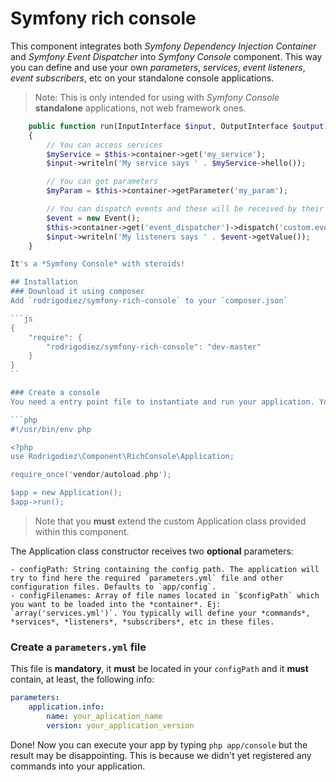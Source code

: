 # Symfony rich console
This component integrates both *Symfony Dependency Injection Container* and *Symfony Event Dispatcher* into *Symfony Console* component. This way you can define and use your own *parameters*, *services*, *event listeners*, *event subscribers*, etc on your standalone console applications.

> Note: This is only intended for using with *Symfony Console* **standalone** applications, not web framework ones.


```php
    public function run(InputInterface $input, OutputInterface $output)
    {
        // You can access services
        $myService = $this->container->get('my_service');
        $input->writeln('My service says ' . $myService->hello());

        // You can get parameters
        $myParam = $this->container->getParameter('my_param');

        // You can dispatch events and these will be received by their listeners / subscribers
        $event = new Event();
        $this->container->get('event_dispatcher')->dispatch('custom.event', $event);
        $input->writeln('My listeners says ' . $event->getValue());
    }

It's a *Symfony Console* with steroids!

## Installation
### Download it using composer
Add `rodrigodiez/symfony-rich-console` to your `composer.json`

```js
{
    "require": {
        "rodrigodiez/symfony-rich-console": "dev-master"
    }
}
``

### Create a console
You need a entry point file to instantiate and run your application. You can create it at `app/console`.

```php
#!/usr/bin/env php

<?php
use Rodrigodiez\Component\RichConsole\Application;

require_once('vendor/autoload.php');

$app = new Application();
$app->run();
```

> Note that you **must** extend the custom Application class provided within this component.

The Application class constructor receives two **optional** parameters:

    - configPath: String containing the config path. The application will try to find here the required `parameters.yml` file and other configuration files. Defaults to `app/config`.
    - configFilenames: Array of file names located in `$configPath` which you want to be loaded into the *container*. Ej: `array('services.yml')`. You typically will define your *commands*, *services*, *listeners*, *subscribers*, etc in these files.

### Create a `parameters.yml` file
This file is **mandatory**, it **must** be located in your `configPath` and it **must** contain, at least, the following info:

```yaml
parameters:
    application.info:
        name: your_aplication_name
        version: your_application_version
```

Done! Now you can execute your app by typing `php app/console` but the result may be disappointing. This is because we didn't yet registered any commands into your application.



